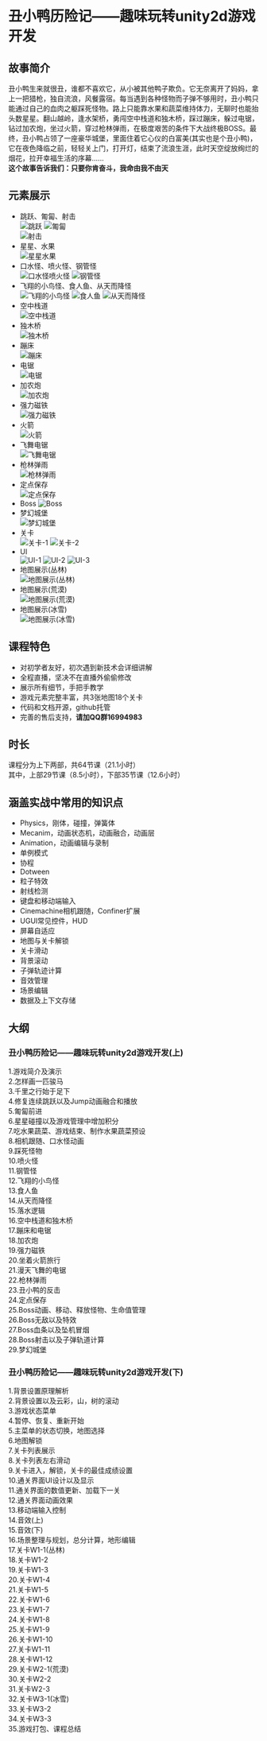 # 丑小鸭历险记——趣味玩转unity2d游戏开发  
## 故事简介  
  丑小鸭生来就很丑，谁都不喜欢它，从小被其他鸭子欺负。它无奈离开了妈妈，拿上一把猎枪，独自流浪，风餐露宿。每当遇到各种怪物而子弹不够用时，丑小鸭只能通过自己的血肉之躯踩死怪物。路上只能靠水果和蔬菜维持体力，无聊时也能抬头数星星。翻山越岭，逢水架桥，勇闯空中栈道和独木桥，踩过蹦床，躲过电锯，钻过加农炮，坐过火箭，穿过枪林弹雨，在极度艰苦的条件下大战终极BOSS。最终，丑小鸭占领了一座豪华城堡，里面住着它心仪的白富美(其实也是个丑小鸭)，它在夜色降临之前，轻轻关上门，打开灯，结束了流浪生涯，此时天空绽放绚烂的烟花，拉开幸福生活的序幕......  
  **这个故事告诉我们：只要你肯奋斗，我命由我不由天** 
## 元素展示
* 跳跃、匍匐、射击    
![跳跃](https://github.com/sailings/DuckAdventure/blob/master/png/%E8%B7%B3%E8%B7%83.png)
![匍匐](https://github.com/sailings/DuckAdventure/blob/master/png/%E5%8C%8D%E5%8C%90.png)  
![射击](https://github.com/sailings/DuckAdventure/blob/master/png/%E5%B0%84%E5%87%BB.png)  
* 星星、水果   
![星星水果](https://github.com/sailings/DuckAdventure/blob/master/png/%E6%98%9F%E6%98%9F%E6%B0%B4%E6%9E%9C.png)
* 口水怪、喷火怪、钢管怪  
![口水怪喷火怪](https://github.com/sailings/DuckAdventure/blob/master/png/%E5%8F%A3%E6%B0%B4%E6%80%AA%E5%96%B7%E7%81%AB%E6%80%AA.png)
![钢管怪](https://github.com/sailings/DuckAdventure/blob/master/png/%E9%92%A2%E7%AE%A1%E6%80%AA.png)
* 飞翔的小鸟怪、食人鱼、从天而降怪  
![飞翔的小鸟怪](https://github.com/sailings/DuckAdventure/blob/master/png/%E9%A3%9E%E7%BF%94%E7%9A%84%E5%B0%8F%E9%B8%9F.png)
![食人鱼](https://github.com/sailings/DuckAdventure/blob/master/png/%E9%A3%9F%E4%BA%BA%E9%B1%BC.png)
![从天而降怪](https://github.com/sailings/DuckAdventure/blob/master/png/%E4%BB%8E%E5%A4%A9%E8%80%8C%E9%99%8D%E6%80%AA.png)
* 空中栈道  
![空中栈道](https://github.com/sailings/DuckAdventure/blob/master/png/%E7%A9%BA%E4%B8%AD%E6%A0%88%E9%81%93.png)
* 独木桥  
![独木桥](https://github.com/sailings/DuckAdventure/blob/master/png/%E7%8B%AC%E6%9C%A8%E6%A1%A5.png)
* 蹦床  
![蹦床](https://github.com/sailings/DuckAdventure/blob/master/png/%E8%B9%A6%E5%BA%8A.png)
* 电锯  
![电锯](https://github.com/sailings/DuckAdventure/blob/master/png/%E7%94%B5%E9%94%AF.png)
* 加农炮  
![加农炮](https://github.com/sailings/DuckAdventure/blob/master/png/%E5%8A%A0%E5%86%9C%E7%82%AE.png)
* 强力磁铁    
![强力磁铁](https://github.com/sailings/DuckAdventure/blob/master/png/%E7%A3%81%E9%93%81.png)
* 火箭  
![火箭](https://github.com/sailings/DuckAdventure/blob/master/png/%E7%81%AB%E7%AE%AD.png)
* 飞舞电锯  
![飞舞电锯](https://github.com/sailings/DuckAdventure/blob/master/png/%E9%A3%9E%E8%88%9E%E7%94%B5%E9%94%AF.png)
* 枪林弹雨  
![枪林弹雨](https://github.com/sailings/DuckAdventure/blob/master/png/%E6%9E%AA%E6%9E%97%E5%BC%B9%E9%9B%A8.png)
* 定点保存  
![定点保存](https://github.com/sailings/DuckAdventure/blob/master/png/%E5%AE%9A%E7%82%B9%E4%BF%9D%E5%AD%98.png)
* Boss
![Boss](https://github.com/sailings/DuckAdventure/blob/master/png/Boss.png)
* 梦幻城堡  
![梦幻城堡](https://github.com/sailings/DuckAdventure/blob/master/png/%E6%A2%A6%E5%B9%BB%E5%9F%8E%E5%A0%A1.png)
* 关卡  
![关卡-1](https://github.com/sailings/DuckAdventure/blob/master/png/%E5%85%B3%E5%8D%A1-1.png)
![关卡-2](https://github.com/sailings/DuckAdventure/blob/master/png/%E5%85%B3%E5%8D%A1-2.png)
* UI  
![UI-1](https://github.com/sailings/DuckAdventure/blob/master/png/UI-1.png)
![UI-2](https://github.com/sailings/DuckAdventure/blob/master/png/UI-2.png)
![UI-3](https://github.com/sailings/DuckAdventure/blob/master/png/UI-3.png)
* 地图展示(丛林)  
![地图展示(丛林)](https://github.com/sailings/DuckAdventure/blob/master/png/%E5%9C%B0%E5%9B%BE-%E4%B8%9B%E6%9E%97.png)
* 地图展示(荒漠)  
![地图展示(荒漠)](https://github.com/sailings/DuckAdventure/blob/master/png/%E5%9C%B0%E5%9B%BE-%E8%8D%92%E6%BC%A0.png)
* 地图展示(冰雪)  
![地图展示(冰雪)](https://github.com/sailings/DuckAdventure/blob/master/png/%E5%9C%B0%E5%9B%BE-%E5%86%B0%E9%9B%AA.png)
## 课程特色  
* 对初学者友好，初次遇到新技术会详细讲解
* 全程直播，坚决不在直播外偷偷修改  
* 展示所有细节，手把手教学  
* 游戏元素完整丰富，共3张地图18个关卡  
* 代码和文档开源，github托管  
* 完善的售后支持，**请加QQ群16994983**  
## 时长  
课程分为上下两部，共64节课（21.1小时）  
其中，上部29节课（8.5小时），下部35节课（12.6小时）  
## 涵盖实战中常用的知识点  
* Physics，刚体，碰撞，弹簧体
* Mecanim，动画状态机，动画融合，动画层
* Animation，动画编辑与录制
* 单例模式
* 协程
* Dotween
* 粒子特效
* 射线检测
* 键盘和移动端输入
* Cinemachine相机跟随，Confiner扩展
* UGUI常见控件，HUD
* 屏幕自适应
* 地图与关卡解锁
* 关卡滑动
* 背景滚动
* 子弹轨迹计算
* 音效管理
* 场景编辑
* 数据及上下文存储

## 大纲
### 丑小鸭历险记——趣味玩转unity2d游戏开发(上)　　
1.游戏简介及演示  
2.怎样画一匹骏马  
3.千里之行始于足下  
4.修复连续跳跃以及Jump动画融合和播放  
5.匍匐前进  
6.星星碰撞以及游戏管理中增加积分  
7.吃水果蔬菜、游戏结束、制作水果蔬菜预设  
8.相机跟随、口水怪动画  
9.踩死怪物  
10.喷火怪  
11.钢管怪  
12.飞翔的小鸟怪  
13.食人鱼  
14.从天而降怪  
15.落水逻辑  
16.空中栈道和独木桥  
17.蹦床和电锯  
18.加农炮  
19.强力磁铁  
20.坐着火箭旅行  
21.漫天飞舞的电锯  
22.枪林弹雨  
23.丑小鸭的反击  
24.定点保存  
25.Boss动画、移动、释放怪物、生命值管理  
26.Boss无敌以及特效  
27.Boss血条以及坠机冒烟  
28.Boss射击以及子弹轨道计算  
29.梦幻城堡  
### 丑小鸭历险记——趣味玩转unity2d游戏开发(下)
1.背景设置原理解析  
2.背景设置以及云彩，山，树的滚动  
3.游戏状态菜单  
4.暂停、恢复、重新开始  
5.主菜单的状态切换，地图选择  
6.地图解锁  
7.关卡列表展示  
8.关卡列表左右滑动  
9.关卡进入，解锁，关卡的最佳成绩设置  
10.通关界面UI设计以及显示  
11.通关界面的数值更新、加载下一关  
12.通关界面动画效果  
13.移动端输入控制  
14.音效(上)  
15.音效(下)  
16.场景整理与规划，总分计算，地形编辑  
17.关卡W1-1(丛林)  
18.关卡W1-2  
19.关卡W1-3  
20.关卡W1-4  
21.关卡W1-5  
22.关卡W1-6  
23.关卡W1-7  
24.关卡W1-8  
25.关卡W1-9  
26.关卡W1-10  
27.关卡W1-11  
28.关卡W1-12  
29.关卡W2-1(荒漠)  
30.关卡W2-2  
31.关卡W2-3  
32.关卡W3-1(冰雪)  
33.关卡W3-2  
34.关卡W3-3  
35.游戏打包、课程总结
